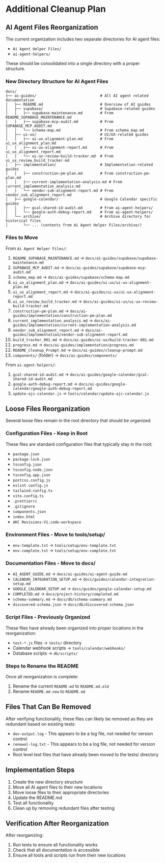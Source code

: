 # Additional Cleanup Plan

## AI Agent Files Reorganization

The current organization includes two separate directories for AI agent files:

- `Ai Agent Helper Files/`
- `ai-agent-helpers/`

These should be consolidated into a single directory with a proper structure.

### New Directory Structure for AI Agent Files

```
docs/
├── ai-guides/                             # All AI agent related documentation
│   ├── README.md                          # Overview of AI guides
│   ├── supabase/                          # Supabase-related guides
│   │   ├── supabase-maintenance.md        # From README_SUPABASE_MAINTENANCE.md
│   │   ├── supabase-mcp-audit.md          # From SUPABASE_MCP_AUDIT.md
│   │   └── schema-map.md                  # From schema_map.md
│   ├── ui-ux/                             # UI/UX-related guides
│   │   ├── ui-ux-alignment-plan.md        # From ui_ux_alignment_plan.md
│   │   ├── ui-ux-alignment-report.md      # From ui_ux_alignment_report.md
│   │   └── ui-ux-review-build-tracker.md  # From ui_ux_review_build_tracker.md
│   ├── implementation/                    # Implementation-related guides
│   │   ├── construction-pm-plan.md        # From construction-pm-plan.md
│   │   ├── current-implementation-analysis.md # From current_implementation_analysis.md
│   │   └── vendor-sub-alignment-report.md # From vendor_sub_alignment_report.md
│   ├── google-calendar/                   # Google Calendar specific guides
│   │   ├── gcal-shared-id-audit.md        # From ai-agent-helpers/
│   │   └── google-auth-debug-report.md    # From ai-agent-helpers/
│   └── archive/                           # Archive directory for historical files
│       └── ... (contents from Ai Agent Helper Files/archive/)
```

### Files to Move

From `Ai Agent Helper Files/`:

1. `README_SUPABASE_MAINTENANCE.md` → `docs/ai-guides/supabase/supabase-maintenance.md`
2. `SUPABASE_MCP_AUDIT.md` → `docs/ai-guides/supabase/supabase-mcp-audit.md`
3. `schema_map.md` → `docs/ai-guides/supabase/schema-map.md`
4. `ui_ux_alignment_plan.md` → `docs/ai-guides/ui-ux/ui-ux-alignment-plan.md`
5. `ui_ux_alignment_report.md` → `docs/ai-guides/ui-ux/ui-ux-alignment-report.md`
6. `ui_ux_review_build_tracker.md` → `docs/ai-guides/ui-ux/ui-ux-review-build-tracker.md`
7. `construction-pm-plan.md` → `docs/ai-guides/implementation/construction-pm-plan.md`
8. `current_implementation_analysis.md` → `docs/ai-guides/implementation/current-implementation-analysis.md`
9. `vendor_sub_alignment_report.md` → `docs/ai-guides/implementation/vendor-sub-alignment-report.md`
10. `build_tracker_001.md` → `docs/ai-guides/ui-ux/build-tracker-001.md`
11. `progress.md` → `docs/ai-guides/implementation/progress.md`
12. `README_Cleanup_Prompt.md` → `docs/ai-guides/cleanup-prompt.md`
13. `components/` (folder) → `docs/ai-guides/components/`

From `ai-agent-helpers/`:

1. `gcal-shared-id-audit.md` → `docs/ai-guides/google-calendar/gcal-shared-id-audit.md`
2. `google-auth-debug-report.md` → `docs/ai-guides/google-calendar/google-auth-debug-report.md`
3. `update-ajc-calendar.js` → `tools/calendar/update-ajc-calendar.js`

## Loose Files Reorganization

Several loose files remain in the root directory that should be organized.

### Configuration Files - Keep in Root

These files are standard configuration files that typically stay in the root:

- `package.json`
- `package-lock.json`
- `tsconfig.json`
- `tsconfig.node.json`
- `tsconfig.app.json`
- `postcss.config.js`
- `eslint.config.js`
- `tailwind.config.ts`
- `vite.config.ts`
- `.prettierrc`
- `.gitignore`
- `components.json`
- `index.html`
- `AKC Revisions-V1.code-workspace`

### Environment Files - Move to tools/setup/

- `env-template.txt` → `tools/setup/env-template.txt`
- `env-complete.txt` → `tools/setup/env-complete.txt`

### Documentation Files - Move to docs/

- `AI_AGENT_GUIDE.md` → `docs/ai-guides/ai-agent-guide.md`
- `CALENDAR_INTEGRATION_SETUP.md` → `docs/guides/calendar-integration-setup.md`
- `GOOGLE_CALENDAR_SETUP.md` → `docs/guides/google-calendar-setup.md`
- `COMPLETED.md` → `docs/project-history/completed.md`
- `schema-summary.md` → `docs/db/schema-summary.md`
- `discovered-schema.json` → `docs/db/discovered-schema.json`

### Script Files - Previously Organized

These files have already been organized into proper locations in the reorganization:

- `test-*.js` files -> `tests/` directory
- Calendar webhook scripts -> `tools/calendar/webhooks/`
- Database scripts -> `db/scripts/`

### Steps to Rename the README

Once all reorganization is complete:

1. Rename the current `README.md` to `README.md.old`
2. Rename `README.md.new` to `README.md`

## Files That Can Be Removed

After verifying functionality, these files can likely be removed as they are redundant based on existing tests:

- `dev-output.log` - This appears to be a log file, not needed for version control
- `renewal-log.txt` - This appears to be a log file, not needed for version control
- Root level test files that have already been moved to the tests/ directory

## Implementation Steps

1. Create the new directory structure
2. Move all AI agent files to their new locations
3. Move loose files to their appropriate directories
4. Update the README.md
5. Test all functionality
6. Clean up by removing redundant files after testing

## Verification After Reorganization

After reorganizing:

1. Run tests to ensure all functionality works
2. Check that all documentation is accessible
3. Ensure all tools and scripts run from their new locations
